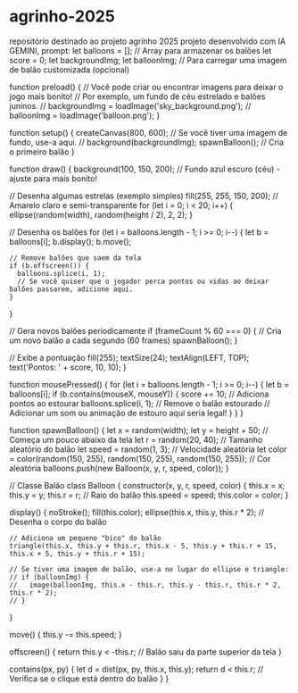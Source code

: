 # agrinho-2025
repositório destinado ao projeto agrínho 2025
projeto desenvolvido com IA GEMINI, prompt:
let balloons = []; // Array para armazenar os balões
let score = 0;
let backgroundImg;
let balloonImg; // Para carregar uma imagem de balão customizada (opcional)

function preload() {
  // Você pode criar ou encontrar imagens para deixar o jogo mais bonito!
  // Por exemplo, um fundo de céu estrelado e balões juninos.
  // backgroundImg = loadImage('sky_background.png');
  // balloonImg = loadImage('balloon.png');
}

function setup() {
  createCanvas(800, 600);
  // Se você tiver uma imagem de fundo, use-a aqui.
  // background(backgroundImg);
  spawnBalloon(); // Cria o primeiro balão
}

function draw() {
  background(100, 150, 200); // Fundo azul escuro (céu) - ajuste para mais bonito!

  // Desenha algumas estrelas (exemplo simples)
  fill(255, 255, 150, 200); // Amarelo claro e semi-transparente
  for (let i = 0; i < 20; i++) {
    ellipse(random(width), random(height / 2), 2, 2);
  }

  // Desenha os balões
  for (let i = balloons.length - 1; i >= 0; i--) {
    let b = balloons[i];
    b.display();
    b.move();

    // Remove balões que saem da tela
    if (b.offscreen()) {
      balloons.splice(i, 1);
      // Se você quiser que o jogador perca pontos ou vidas ao deixar balões passarem, adicione aqui.
    }
  }

  // Gera novos balões periodicamente
  if (frameCount % 60 === 0) { // Cria um novo balão a cada segundo (60 frames)
    spawnBalloon();
  }

  // Exibe a pontuação
  fill(255);
  textSize(24);
  textAlign(LEFT, TOP);
  text('Pontos: ' + score, 10, 10);
}

function mousePressed() {
  for (let i = balloons.length - 1; i >= 0; i--) {
    let b = balloons[i];
    if (b.contains(mouseX, mouseY)) {
      score += 10; // Adiciona pontos ao estourar
      balloons.splice(i, 1); // Remove o balão estourado
      // Adicionar um som ou animação de estouro aqui seria legal!
    }
  }
}

function spawnBalloon() {
  let x = random(width);
  let y = height + 50; // Começa um pouco abaixo da tela
  let r = random(20, 40); // Tamanho aleatório do balão
  let speed = random(1, 3); // Velocidade aleatória
  let color = color(random(150, 255), random(150, 255), random(150, 255)); // Cor aleatória
  balloons.push(new Balloon(x, y, r, speed, color));
}

// Classe Balão
class Balloon {
  constructor(x, y, r, speed, color) {
    this.x = x;
    this.y = y;
    this.r = r; // Raio do balão
    this.speed = speed;
    this.color = color;
  }

  display() {
    noStroke();
    fill(this.color);
    ellipse(this.x, this.y, this.r * 2); // Desenha o corpo do balão

    // Adiciona um pequeno "bico" do balão
    triangle(this.x, this.y + this.r, this.x - 5, this.y + this.r + 15, this.x + 5, this.y + this.r + 15);

    // Se tiver uma imagem de balão, use-a no lugar do ellipse e triangle:
    // if (balloonImg) {
    //   image(balloonImg, this.x - this.r, this.y - this.r, this.r * 2, this.r * 2);
    // }
  }

  move() {
    this.y -= this.speed;
  }

  offscreen() {
    return this.y < -this.r; // Balão saiu da parte superior da tela
  }

  contains(px, py) {
    let d = dist(px, py, this.x, this.y);
    return d < this.r; // Verifica se o clique está dentro do balão
  }
}

